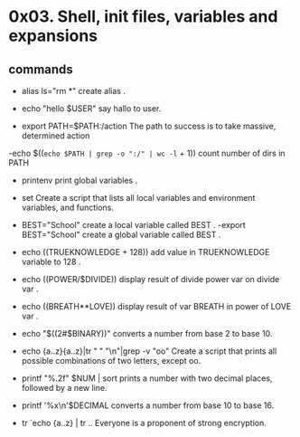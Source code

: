 # 0x03. Shell, init files, variables and expansions

##  commands

- alias ls="rm *"
create alias .

- echo "hello $USER"
say hallo to user.
- export PATH=$PATH:/action
The path to success is to take massive, determined action

-echo $((`echo $PATH | grep -o ":/" | wc -l` + 1))
count number of dirs in PATH
- printenv
print global variables .

- set
Create a script that lists all local variables and environment variables, and functions.

- BEST="School"
create a local variable called BEST .
-export BEST="School"
create a global variable called BEST .

- echo $(($TRUEKNOWLEDGE + 128))
add value in TRUEKNOWLEDGE variable  to 128  .
- echo $(($POWER/$DIVIDE))
display result of divide power var on divide var .
- echo $(($BREATH**LOVE))
display result of var BREATH in power of  LOVE var .

- echo "$((2#$BINARY))"
converts a number from base 2 to base 10.

- echo {a..z}{a..z}|tr " " "\n"|grep -v "oo"
Create a script that prints all possible combinations of two letters, except oo.
- printf "%.2f" $NUM | sort
prints a number with two decimal places, followed by a new line.
- printf '%x\n'$DECIMAL
 converts a number from base 10 to base 16.

- tr `echo {a..z} | tr ..
Everyone is a proponent of strong encryption.
